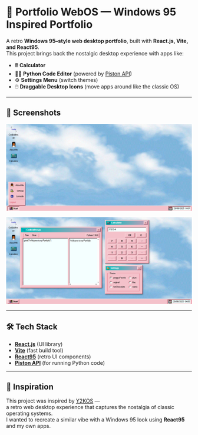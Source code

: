 # 💾 Portfolio WebOS — Windows 95 Inspired Portfolio

A retro **Windows 95–style web desktop portfolio**, built with **React.js, Vite, and React95**.  
This project brings back the nostalgic desktop experience with apps like:

- 🖩 **Calculator**
- 👨‍💻 **Python Code Editor** (powered by [Piston API](https://github.com/engineer-man/piston))
- ⚙️ **Settings Menu** (switch themes)
- 🖱️ **Draggable Desktop Icons** (move apps around like the classic OS)

---

## 📸 Screenshots


![Desktop Screenshot](public/Screenshot1.png)


![Calculator Screenshot](public/Screenshot2.png)

---

## 🛠️ Tech Stack
- **[React.js](https://react.dev/)** (UI library)  
- **[Vite](https://vitejs.dev/)** (fast build tool)  
- **[React95](https://github.com/react95-io/React95)** (retro UI components)  
- **[Piston API](https://github.com/engineer-man/piston)** (for running Python code)  

---

## 🙌 Inspiration
This project was inspired by [Y2KOS](https://codingkatty.github.io/y2kos/) —  
a retro web desktop experience that captures the nostalgia of classic operating systems.  
I wanted to recreate a similar vibe with a Windows 95 look using **React95** and my own apps.
